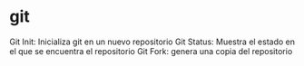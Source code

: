 git
===
Git Init: Inicializa git en un nuevo repositorio
Git Status: Muestra el estado en el que se encuentra el repositorio
Git Fork: genera una copia del repositorio
